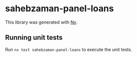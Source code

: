 # sahebzaman-panel-loans

This library was generated with [Nx](https://nx.dev).

## Running unit tests

Run `nx test sahebzaman-panel-loans` to execute the unit tests.
